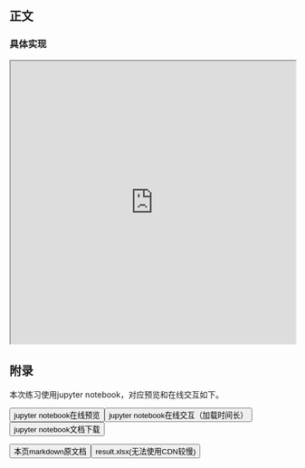 

## 正文

### 具体实现

<iframe src="https://nbviewer.jupyter.org/github/wfy-belief/python/blob/master/docs/pandas/tianqi/5Pandas数据统计函数.ipynb" width="100%" height="500px" scrolling="yes"></iframe>

## 附录

<p>本次练习使用jupyter notebook，对应预览和在线交互如下。</p>
<p>
<a href="https://nbviewer.jupyter.org/github/wfy-belief/python/blob/master/docs/pandas/tianqi/5Pandas数据统计函数.ipynb"><button class="mybutton">jupyter notebook在线预览</button></a><a href="https://mybinder.org/v2/gh/wfy-belief/python/master?filepath=docs/pandas/tianqi/5Pandas数据统计函数.ipynb"><button class="mybutton">jupyter notebook在线交互（加载时间长）</button></a><a href="https://cdn.jsdelivr.net/gh/wfy-belief/python@master/docs/pandas/tianqi/5Pandas数据统计函数.ipynb"><button class="mybutton">jupyter notebook文档下载</button></a></p>
<a href="https://cdn.jsdelivr.net/gh/wfy-belief/python@master/docs/pandas/tianqi/5.md"><button class="mybutton">本页markdown原文档</button></a><a href="https://github.com/wfy-belief/python/blob/master/docs/pandas/tianqi/result.xlsx?raw=true"><button class="mybutton">result.xlsx(无法使用CDN较慢)</button></a>